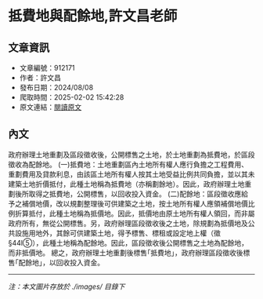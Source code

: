 # 抵費地與配餘地,許文昌老師

## 文章資訊
- 文章編號：912171
- 作者：許文昌
- 發布日期：2024/08/08
- 爬取時間：2025-02-02 15:42:28
- 原文連結：[閱讀原文](https://real-estate.get.com.tw/Columns/detail.aspx?no=912171)

## 內文
政府辦理土地重劃及區段徵收後，公開標售之土地，於土地重劃為抵費地，於區段徵收為配餘地。
(一)抵費地：土地重劃區內土地所有權人應行負擔之工程費用、重劃費用及貸款利息，由該區土地所有權人按其土地受益比例共同負擔，並以其未建築土地折價抵付，此種土地稱為抵費地（亦稱劃餘地）。因此，政府辦理土地重劃後所取得之抵費地，公開標售，以回收投入資金。
(二)配餘地：區段徵收應給予之補償地價，改以規劃整理後可供建築之土地，按土地所有權人應領補償地價比例折算抵付，此種土地稱為抵價地。因此，抵價地由原土地所有權人領回，而非屬政府所有，無從公開標售。另，政府辦理區段徵收後之土地，除規劃為抵價地及公共設施用地外，其餘可供建築土地，得予標售、標租或設定地上權（徵   §44I⑤），此種土地稱為配餘地。因此，區段徵收後公開標售之土地為配餘地，而非抵價地。
總之，政府辦理土地重劃後標售｢抵費地｣，政府辦理區段徵收後標售｢配餘地｣，以回收投入資金。

---
*注：本文圖片存放於 ./images/ 目錄下*
